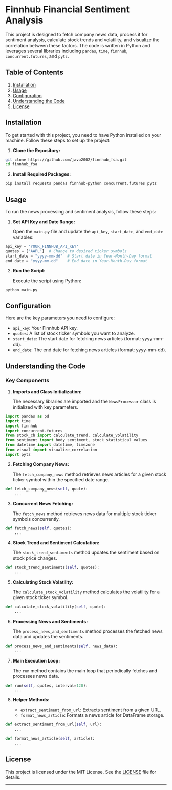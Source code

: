# Finnhub Financial Sentiment Analysis

This project is designed to fetch company news data, process it for sentiment analysis, calculate stock trends and volatility, and visualize the correlation between these factors. The code is written in Python and leverages several libraries including `pandas`, `time`, `finnhub`, `concurrent.futures`, and `pytz`.

## Table of Contents
1. [Installation](#installation)
2. [Usage](#usage)
3. [Configuration](#configuration)
4. [Understanding the Code](#understanding-the-code)
5. [License](#license)

## Installation

To get started with this project, you need to have Python installed on your machine. Follow these steps to set up the project:

1. **Clone the Repository:**

```bash
git clone https://github.com/javo2002/finnhub_fsa.git
cd finnhub_fsa
```

2. **Install Required Packages:**

```bash
pip install requests pandas finnhub-python concurrent.futures pytz
```

## Usage

To run the news processing and sentiment analysis, follow these steps:

1. **Set API Key and Date Range:**

   Open the `main.py` file and update the `api_key`, `start_date`, and `end_date` variables:

```python
api_key = 'YOUR_FINNHUB_API_KEY'
quotes = ['AAPL']  # Change to desired ticker symbols
start_date = "yyyy-mm-dd"  # Start date in Year-Month-Day format
end_date = "yyyy-mm-dd"    # End date in Year-Month-Day format
```

2. **Run the Script:**

   Execute the script using Python:

```bash
python main.py
```

## Configuration

Here are the key parameters you need to configure:

- `api_key`: Your Finnhub API key.
- `quotes`: A list of stock ticker symbols you want to analyze.
- `start_date`: The start date for fetching news articles (format: yyyy-mm-dd).
- `end_date`: The end date for fetching news articles (format: yyyy-mm-dd).

## Understanding the Code

### Key Components

1. **Imports and Class Initialization:**

   The necessary libraries are imported and the `NewsProcessor` class is initialized with key parameters.

```python
import pandas as pd
import time
import finnhub
import concurrent.futures
from stock_ch import calculate_trend, calculate_volatility
from sentiment import body_sentiment, stock_statistical_values
from datetime import datetime, timezone
from visual import visualize_correlation
import pytz
```

2. **Fetching Company News:**

   The `fetch_company_news` method retrieves news articles for a given stock ticker symbol within the specified date range.

```python
def fetch_company_news(self, quote):
    ...
```

3. **Concurrent News Fetching:**

   The `fetch_news` method retrieves news data for multiple stock ticker symbols concurrently.

```python
def fetch_news(self, quotes):
    ...
```

4. **Stock Trend and Sentiment Calculation:**

   The `stock_trend_sentiments` method updates the sentiment based on stock price changes.

```python
def stock_trend_sentiments(self, quotes):
    ...
```

5. **Calculating Stock Volatility:**

   The `calculate_stock_volatility` method calculates the volatility for a given stock ticker symbol.

```python
def calculate_stock_volatility(self, quote):
    ...
```

6. **Processing News and Sentiments:**

   The `process_news_and_sentiments` method processes the fetched news data and updates the sentiments.

```python
def process_news_and_sentiments(self, news_data):
    ...
```

7. **Main Execution Loop:**

   The `run` method contains the main loop that periodically fetches and processes news data.

```python
def run(self, quotes, interval=120):
    ...
```

8. **Helper Methods:**

   - `extract_sentiment_from_url`: Extracts sentiment from a given URL.
   - `format_news_article`: Formats a news article for DataFrame storage.

```python
def extract_sentiment_from_url(self, url):
    ...

def format_news_article(self, article):
    ...
```

## License

This project is licensed under the MIT License. See the [LICENSE](LICENSE.md) file for details.

---
